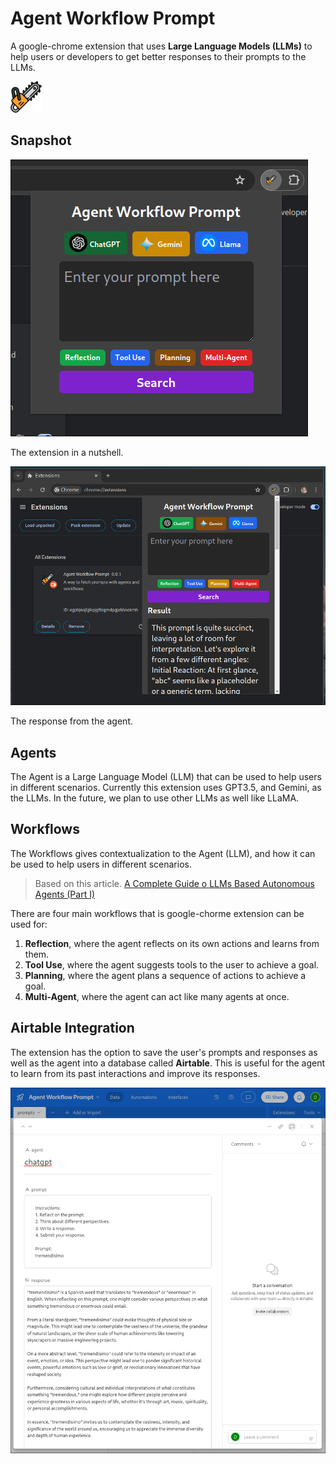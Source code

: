 # Agent Workflow Prompt
A google-chrome extension that uses **Large Language Models (LLMs)** to help users or developers to get better responses to their prompts to the LLMs.

[<img src="/public/chainsaw.png" alt="chainsaw" width="50"/>](/public/chainsaw.png)


## Snapshot
![Prompt](/public/prompt.png)

The extension in a nutshell.

![Response](/public/response.png)

The response from the agent.


## Agents
The Agent is a Large Language Model (LLM) that can be used to help users in different scenarios. Currently this extension uses GPT3.5, and Gemini, as the LLMs. In the future, we plan to use other LLMs as well like LLaMA. 

## Workflows
The Workflows gives contextualization to the Agent (LLM), and how it can be used to help users in different scenarios.

> Based on this article. [A Complete Guide o LLMs Based Autonomous Agents (Part I)](https://medium.com/the-modern-scientist/a-complete-guide-to-llms-based-autonomous-agents-part-i-69515c016792)

There are four main workflows that is google-chorme extension can be used for:
1. **Reflection**, where the agent reflects on its own actions and learns from them.
2. **Tool Use**, where the agent suggests tools to the user to achieve a goal.
3. **Planning**, where the agent plans a sequence of actions to achieve a goal.
4. **Multi-Agent**, where the agent can act like many agents at once.

## Airtable Integration
The extension has the option to save the user's prompts and responses as well as
the agent into a database called **Airtable**. This is useful for the agent to learn from its past interactions and improve its responses.

![Airtable](/public/airtable.png)
